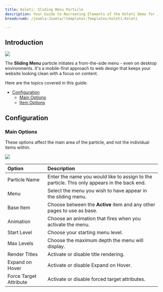 ```yaml
---
title: Koleti: Sliding Menu Particle
description: Your Guide to Recreating Elements of the Koleti Demo for Joomla
breadcrumb: /joomla:Joomla/!templates:Templates/koleti:Koleti

---
```


## Introduction

![](assets/particle_slidingmenu1.jpeg)

The **Sliding Menu** particle initiates a from-the-side menu - even on desktop environments. It's a mobile-first approach to web design that keeps your website looking clean with a focus on content.

Here are the topics covered in this guide:

* [Configuration](#configuration)
    - [Main Options](#main-options)
    - [Item Options](#item-options)

## Configuration

### Main Options 

These options affect the main area of the particle, and not the individual items within.

![](assets/particle_slidingmenu2.jpeg)

| Option                 | Description                                                                                 |
| :-----                 | :-----                                                                                      |
| Particle Name          | Enter the name you would like to assign to the particle. This only appears in the back end. |
| Menu                   | Select the menu you wish to have appear in the sliding menu.                                |
| Base Item              | Choose between the **Active** item and any other pages to use as base.                      |
| Animation              | Choose an animation that fires when you activate the menu.                                  |
| Start Level            | Choose your starting menu level.                                                            |
| Max Levels             | Choose the maximum depth the menu will display.                                             |
| Render Titles          | Activate or disable title rendering.                                                        |
| Expand on Hover        | Activate or disable Expand on Hover.                                                        |
| Force Target Attribute | Activate or disable forced target attributes.                                               |

